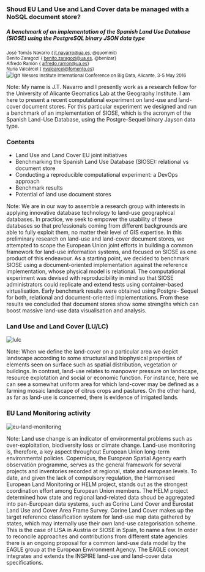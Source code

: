 ### Shoud EU Land Use and Land Cover data be managed with a NoSQL document store?
##### A benchmark of an implementation of the Spanish Land Use Database (SIOSE) using the PostgreSQL binary JSON data type
  
<small>José Tomás Navarro    {<i class="fa fa-envelope"></i> jt.navarro@ua.es,  <i class="fa fa-github"></i> @quommit}</small>  
<small>Benito Zaragozí    {<i class="fa fa-envelope"></i> benito.zaragozi@ua.es,  <i class="fa fa-github"></i> @benizar}</small>  
<small>Alfredo Ramón    {<i class="fa fa-envelope"></i>  alfredo.ramon@ua.es}</small>  
<small>Nuria Valcárcel    {<i class="fa fa-envelope"></i>  nvalcarcel@fomento.es}</small>  
![ign](http://labgeo.github.io/bigdata2016-siose-benchmark/img/iig-ign.jpg)
<small>Wessex Institute International Conference on Big Data, Alicante, 3-5 May 2016</small>

Note:
My name is J.T. Navarro and I presently work as a research fellow for the University of Alicante Geomatics Lab at the Geography Institute. I am here to present a recent computational experiment on land-use and land-cover document stores. For this particular experiment we designed and run a benchmark of an implementation of SIOSE, which is the acronym of the Spanish Land-Use Database, using the Postgre-Sequel binary Jayson data type.



### Contents
-  Land Use and Land Cover EU joint initiatives
-  Benchmarking the Spanish Land Use Database (SIOSE): relational vs document store
-  Conducting a reproducible computational experiment: a DevOps approach
-  Benchmark results
-  Potential of land use document stores

Note:
We are in our way to assemble a research group with interests in applying innovative database technology to land-use geographical databases. In practice, we seek to empower the usability of these databases so that professionals coming from different backgrounds are able to fully exploit them, no matter their level of GIS expertise. In this preliminary research on land-use and land-cover document stores, we attempted to scope the European Union joint efforts in building a common framework for land-use information systems, and focused on SIOSE as one product of this endeavour. As a starting point, we decided to benchmark SIOSE using a document-oriented implementation against the reference implementation, whose physical model is relational. The computational experiment was devised with reproducibility in mind so that SIOSE administrators could replicate and extend tests using container-based virtualisation. Early benchmark results were obtained using Postgre- Sequel for both, relational and document-oriented implementations. From these results we concluded that document stores show some strengths which can boost massive land-use data visualisation and analysis.



### Land Use and Land Cover (LU/LC)
![lulc](http://labgeo.github.io/bigdata2016-siose-benchmark/img/lulc.png)

Note:
When we define the land-cover on a particular area we depict landscape according to some structural and biophysical properties of elements seen on surface such as spatial distribution, vegetation or buildings. In contrast, land-use relates to manpower pressure on landscape, resource explotation and social or economic function. For instance, here we can see a somewhat uniform area for which land-cover may be defined as a farming mosaic landscape of citrus crops and pastures. On the other hand, as far as land-use is concerned, there is evidence of irrigated lands.



### EU Land Monitoring activity
![eu-land-monitoring](http://labgeo.github.io/bigdata2016-siose-benchmark/img/eu-land-monitoring.png)

Note:
Land use change is an indicator of environmental problems such as over-exploitation, biodiversity loss or climate change. Land-use monitoring is, therefore, a key aspect throughout European Union long-term environmental policies. Copernicus, the European Spatial Agency earth observation programme, serves as the general framework for several projects and inventories recorded at regional, state and european levels. To date, and given the lack of compulsory regulation, the Harmonised European Land Monitoring or HELM project, stands out as the strongest coordination effort among European Union members. The HELM project determined how state and regional land-related data shoud be aggregated into pan-European data systems, such as Corine Land Cover and Eurostat Land Use and Cover Area Frame Survey. Corine Land Cover makes up the target reference classification system for land-use map data gathered by states, which may internally use their own land-use categorisation scheme. This is the case of LISA in Austria or SIOSE in Spain, to name a few. In order to reconcile approaches and contributions from different state agencies there is an ongoing proposal for a common land-use data model by the EAGLE group at the European Environment Agency. The EAGLE concept integrates and extends the INSPIRE land-use and land-cover data specifications.
